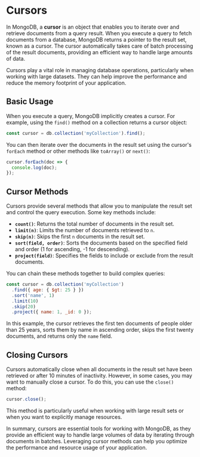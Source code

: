 # Cursors

In MongoDB, a **cursor** is an object that enables you to iterate over and retrieve documents from a query result. When you execute a query to fetch documents from a database, MongoDB returns a pointer to the result set, known as a cursor. The cursor automatically takes care of batch processing of the result documents, providing an efficient way to handle large amounts of data.

Cursors play a vital role in managing database operations, particularly when working with large datasets. They can help improve the performance and reduce the memory footprint of your application.

## Basic Usage

When you execute a query, MongoDB implicitly creates a cursor. For example, using the `find()` method on a collection returns a cursor object:

```javascript
const cursor = db.collection('myCollection').find();
```

You can then iterate over the documents in the result set using the cursor's `forEach` method or other methods like `toArray()` or `next()`:

```javascript
cursor.forEach(doc => {
  console.log(doc);
});
```

## Cursor Methods

Cursors provide several methods that allow you to manipulate the result set and control the query execution. Some key methods include:

- **`count()`**: Returns the total number of documents in the result set.
- **`limit(n)`**: Limits the number of documents retrieved to `n`.
- **`skip(n)`**: Skips the first `n` documents in the result set.
- **`sort(field, order)`**: Sorts the documents based on the specified field and order (1 for ascending, -1 for descending).
- **`project(field)`**: Specifies the fields to include or exclude from the result documents.

You can chain these methods together to build complex queries:

```javascript
const cursor = db.collection('myCollection')
  .find({ age: { $gt: 25 } })
  .sort('name', 1)
  .limit(10)
  .skip(20)
  .project({ name: 1, _id: 0 });
```

In this example, the cursor retrieves the first ten documents of people older than 25 years, sorts them by name in ascending order, skips the first twenty documents, and returns only the `name` field.

## Closing Cursors

Cursors automatically close when all documents in the result set have been retrieved or after 10 minutes of inactivity. However, in some cases, you may want to manually close a cursor. To do this, you can use the `close()` method:

```javascript
cursor.close();
```

This method is particularly useful when working with large result sets or when you want to explicitly manage resources.

In summary, cursors are essential tools for working with MongoDB, as they provide an efficient way to handle large volumes of data by iterating through documents in batches. Leveraging cursor methods can help you optimize the performance and resource usage of your application.